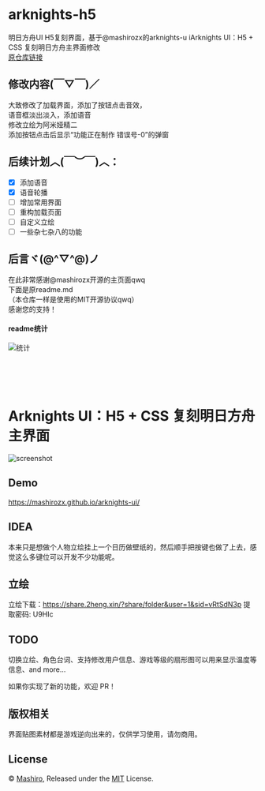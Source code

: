 # arknights-h5
明日方舟UI H5复刻界面，基于@mashirozx的arknights-u iArknights UI：H5 + CSS 复刻明日方舟主界面修改<br>
[原仓库链接](https://github.com/mashirozx/arknights-ui/)

## 修改内容(￣▽￣)／
大致修改了加载界面，添加了按钮点击音效，<br>
语音框淡出淡入，添加语音<br>
修改立绘为阿米娅精二<br>
添加按钮点击后显示“功能正在制作 错误号-0”的弹窗<br>

## 后续计划︿(￣︶￣)︿：
- [x] 添加语音
- [x] 语音轮播
- [ ] 增加常用界面
- [ ] 重构加载页面
- [ ] 自定义立绘
- [ ] 一些杂七杂八的功能

## 后言ヾ(@^▽^@)ノ
在此非常感谢@mashirozx开源的主页面qwq<br>
下面是原readme.md<br>
（本仓库一样是使用的MIT开源协议qwq）<br>
感谢您的支持！<br>

#### readme统计
![统计](https://count.getloli.com/get/@misaka10843?theme=elbooru)
<br>
<br><br>
<br>
<br>
# Arknights UI：H5 + CSS 复刻明日方舟主界面
![screenshot](screenshot.png)

## Demo
<https://mashirozx.github.io/arknights-ui/>

## IDEA
本来只是想做个人物立绘挂上一个日历做壁纸的，然后顺手把按键也做了上去，感觉这么多键位可以开发不少功能呢。

## 立绘
立绘下载：<https://share.2heng.xin/?share/folder&user=1&sid=vRtSdN3p> 提取密码: U9HIc

## TODO
切换立绘、角色台词、支持修改用户信息、游戏等级的扇形图可以用来显示温度等信息、and more...

如果你实现了新的功能，欢迎 PR！

## 版权相关
界面贴图素材都是游戏逆向出来的，仅供学习使用，请勿商用。

## License
© [Mashiro](https://github.com/mashirozx/), Released under the [MIT](https://github.com/mashirozx/arknights-ui/blob/master/LICENSE) License.
